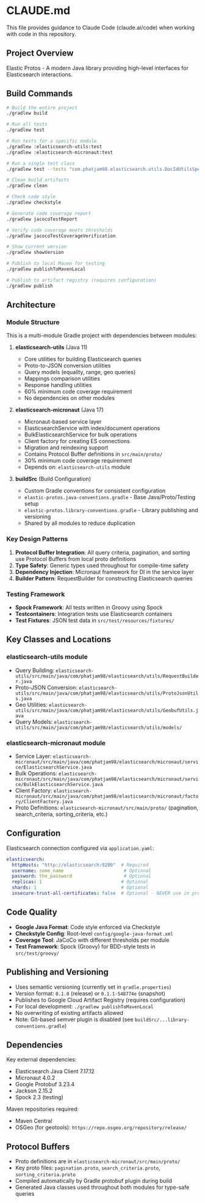 # CLAUDE.md

This file provides guidance to Claude Code (claude.ai/code) when working with code in this repository.

## Project Overview

Elastic Protos - A modern Java library providing high-level interfaces for Elasticsearch interactions.

## Build Commands

```bash
# Build the entire project
./gradlew build

# Run all tests
./gradlew test

# Run tests for a specific module
./gradlew :elasticsearch-utils:test
./gradlew :elasticsearch-micronaut:test

# Run a single test class
./gradlew test --tests "com.phatjam98.elasticsearch.utils.DocIdUtilsSpec"

# Clean build artifacts
./gradlew clean

# Check code style
./gradlew checkstyle

# Generate code coverage report
./gradlew jacocoTestReport

# Verify code coverage meets thresholds
./gradlew jacocoTestCoverageVerification

# Show current version
./gradlew showVersion

# Publish to local Maven for testing
./gradlew publishToMavenLocal

# Publish to artifact registry (requires configuration)
./gradlew publish
```

## Architecture

### Module Structure

This is a multi-module Gradle project with dependencies between modules:

1. **elasticsearch-utils** (Java 11)
   - Core utilities for building Elasticsearch queries
   - Proto-to-JSON conversion utilities
   - Query models (equality, range, geo queries)
   - Mappings comparison utilities
   - Response handling utilities
   - 60% minimum code coverage requirement
   - No dependencies on other modules

2. **elasticsearch-micronaut** (Java 17)
   - Micronaut-based service layer
   - ElasticsearchService with index/document operations
   - BulkElasticsearchService for bulk operations
   - Client factory for creating ES connections
   - Migration and reindexing support
   - Contains Protocol Buffer definitions in `src/main/proto/`
   - 30% minimum code coverage requirement
   - Depends on: `elasticsearch-utils` module

3. **buildSrc** (Build Configuration)
   - Custom Gradle conventions for consistent configuration
   - `elastic-protos.java-conventions.gradle` - Base Java/Proto/Testing setup
   - `elastic-protos.library-conventions.gradle` - Library publishing and versioning
   - Shared by all modules to reduce duplication

### Key Design Patterns

1. **Protocol Buffer Integration**: All query criteria, pagination, and sorting use Protocol Buffers from local proto definitions
2. **Type Safety**: Generic types used throughout for compile-time safety
3. **Dependency Injection**: Micronaut framework for DI in the service layer
4. **Builder Pattern**: RequestBuilder for constructing Elasticsearch queries

### Testing Framework

- **Spock Framework**: All tests written in Groovy using Spock
- **Testcontainers**: Integration tests use Elasticsearch containers
- **Test Fixtures**: JSON test data in `src/test/resources/fixtures/`

## Key Classes and Locations

### elasticsearch-utils module
- Query Building: `elasticsearch-utils/src/main/java/com/phatjam98/elasticsearch/utils/RequestBuilder.java`
- Proto-JSON Conversion: `elasticsearch-utils/src/main/java/com/phatjam98/elasticsearch/utils/ProtoJsonUtils.java`
- Geo Utilities: `elasticsearch-utils/src/main/java/com/phatjam98/elasticsearch/utils/GeobufUtils.java`
- Query Models: `elasticsearch-utils/src/main/java/com/phatjam98/elasticsearch/utils/models/`

### elasticsearch-micronaut module
- Service Layer: `elasticsearch-micronaut/src/main/java/com/phatjam98/elasticsearch/micronaut/service/ElasticsearchService.java`
- Bulk Operations: `elasticsearch-micronaut/src/main/java/com/phatjam98/elasticsearch/micronaut/service/BulkElasticsearchService.java`
- Client Factory: `elasticsearch-micronaut/src/main/java/com/phatjam98/elasticsearch/micronaut/factory/ClientFactory.java`
- Proto Definitions: `elasticsearch-micronaut/src/main/proto/` (pagination, search_criteria, sorting_criteria, etc.)

## Configuration

Elasticsearch connection configured via `application.yaml`:
```yaml
elasticsearch:
  httpHosts: "http://elasticsearch:9200"  # Required
  username: some_name                      # Optional
  password: the_password                   # Optional
  replicas: 1                             # Optional
  shards: 1                               # Optional
  insecure-trust-all-certificates: false  # Optional - NEVER use in production
```

## Code Quality

- **Google Java Format**: Code style enforced via Checkstyle
- **Checkstyle Config**: Root-level `config/google-java-format.xml`
- **Coverage Tool**: JaCoCo with different thresholds per module
- **Test Framework**: Spock (Groovy) for BDD-style tests in `src/test/groovy/`

## Publishing and Versioning

- Uses semantic versioning (currently set in `gradle.properties`)
- Version format: `0.1.0` (release) or `0.1.1-548774e` (snapshot)
- Publishes to Google Cloud Artifact Registry (requires configuration)
- For local development: `./gradlew publishToMavenLocal`
- No overwriting of existing artifacts allowed
- Note: Git-based semver plugin is disabled (see `buildSrc/...library-conventions.gradle`)

## Dependencies

Key external dependencies:
- Elasticsearch Java Client 7.17.12
- Micronaut 4.0.2
- Google Protobuf 3.23.4
- Jackson 2.15.2
- Spock 2.3 (testing)

Maven repositories required:
- Maven Central
- OSGeo (for geotools): `https://repo.osgeo.org/repository/release/`

## Protocol Buffers

- Proto definitions are in `elasticsearch-micronaut/src/main/proto/`
- Key proto files: `pagination.proto`, `search_criteria.proto`, `sorting_criteria.proto`
- Compiled automatically by Gradle protobuf plugin during build
- Generated Java classes used throughout both modules for type-safe queries